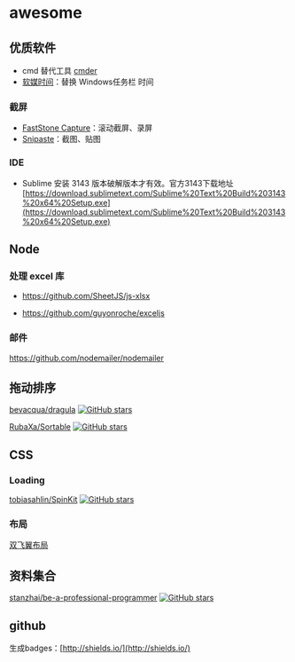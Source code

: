 # awesome

## 优质软件

- cmd 替代工具 [cmder](https://github.com/cmderdev/cmder)
- [软媒时间](http://sj.ruanmei.com/)：替换 Windows任务栏 时间

### 截屏

- [FastStone Capture](https://www.portablesoft.org/faststone-capture/)：滚动截屏、录屏
- [Snipaste](https://zh.snipaste.com/)：截图、贴图

### IDE

- Sublime  安装 3143 版本破解版本才有效。官方3143下载地址[https://download.sublimetext.com/Sublime%20Text%20Build%203143%20x64%20Setup.exe](https://download.sublimetext.com/Sublime%20Text%20Build%203143%20x64%20Setup.exe)


## Node

### 处理 excel 库
- https://github.com/SheetJS/js-xlsx

- https://github.com/guyonroche/exceljs

### 邮件
https://github.com/nodemailer/nodemailer

## 拖动排序


[bevacqua/dragula](https://github.com/bevacqua/dragula)    [![GitHub stars](https://img.shields.io/github/stars/bevacqua/dragula.svg?style=social)](https://github.com/bevacqua/dragula/stargazers)

[RubaXa/Sortable](https://github.com/RubaXa/Sortable)     [![GitHub stars](https://img.shields.io/github/stars/RubaXa/Sortable.svg?style=social)](https://github.com/RubaXa/Sortable/stargazers)

## CSS

### Loading

[tobiasahlin/SpinKit](https://github.com/tobiasahlin/SpinKit)  [![GitHub stars](https://img.shields.io/github/stars/tobiasahlin/SpinKit.svg?style=social)](https://github.com/tobiasahlin/SpinKit/stargazers)

### 布局

[双飞翼布局](https://jsfiddle.net/zg6y3ahy/1/)

## 资料集合

[stanzhai/be-a-professional-programmer](https://github.com/stanzhai/be-a-professional-programmer) [![GitHub stars](https://img.shields.io/github/stars/stanzhai/be-a-professional-programmer.svg?style=social)](https://github.com/stanzhai/be-a-professional-programmer/stargazers)


## github

生成badges：[http://shields.io/](http://shields.io/)
